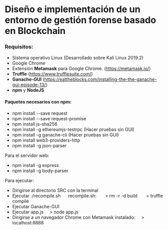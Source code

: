 # Diseño e implementación de un entorno de gestión forense basado en Blockchain

### Requisitos:
* Sistema operativo Linux (Desarrollado sobre Kali Linux 2019.2)
* Google Chrome
* Extensión **Metamask** para Google Chrome. (https://metamask.io/)
* **Truffle** (https://www.trufflesuite.com/)
* **Ganache-GUI** (https://eattheblocks.com/installing-the-the-ganache-gui-episode-13/)
* **npm** y **NodeJS**

#### Paquetes necesarios con npm:
* npm install --save request
* npm install --save request-promise
* npm install js-sha256
* npm install -g ethereumjs-testrpc (Hacer pruebas sin GUI)
* npm install -g ganache-cli (Hacer pruebas sin GUI)
* npm install web3-providers-http
* npm install -g json-parser

Para el servidor web:
* npm install -g express
* npm install -g body-parser

Para ejecutar:

* Dirigirse al directorio SRC con la terminal
* Ejecutar ./recompile.sh
&nbsp;&nbsp;&nbsp;&nbsp; recompile.sh:
&nbsp;&nbsp;&nbsp;&nbsp;&nbsp;&nbsp;> rm -r -d build
&nbsp;&nbsp;&nbsp;&nbsp;&nbsp;&nbsp;> truffle compile
 * Ejecutar Ganache-GUI
 * Ejecutar app.js 
&nbsp;&nbsp;&nbsp;&nbsp;> node app.js
* Dirigirse a un navegador Chrome con Metamask instalado:
&nbsp;&nbsp;&nbsp;&nbsp;> localhost:8888
